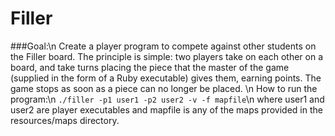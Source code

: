# Filler
###Goal:\n
Create a player program to compete against other students on the Filler board. The principle is simple: two players take on each other on a board, and take turns placing the piece that the master of the game (supplied in the form of a Ruby executable) gives them, earning points. The game stops as soon as a piece can no longer be placed.
\n
How to run the program:\n
`./filler -p1 user1 -p2 user2 -v -f mapfile`\n
where user1 and user2 are player executables and mapfile is any of the maps provided in the resources/maps directory.


